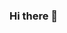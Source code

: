 ### Hi there 👋

<!--
**HashiniSewwandi/HashiniSewwandi** is a ✨ _special_ ✨ repository because its `README.md` (this file) appears on your GitHub profile.

Here are some ideas to get you started:

            # 💫 About Me:

My name is Hashini Sewwandi, I am an undergraduate majoring in Information Systems at JISC campus in Sri Lanka. I am currently studying Web Development, and this Github account will be a testament to my long journey of learning and growth in this field. Furthermore,

🔭 I am a student of Lithan Academy in Singapore .<br>
🌱 I am studying software engineering degree<br>
🍀 I am currently learning NodeJS, Spring Boot, React, HTML,CSS, JavaScript, MongoDB, MySQL and many more technologies. <br>
🌟 I like to work cooperatively with others.<br>
👯 I look forward to cooperating with you all<br>
🤝 I am looking for software developer job <br>
🌐 I implement ideas into real things. <br>
💬 Ask me about anything, I am happy to help;
💫 Let's make friends and connect! <br>



